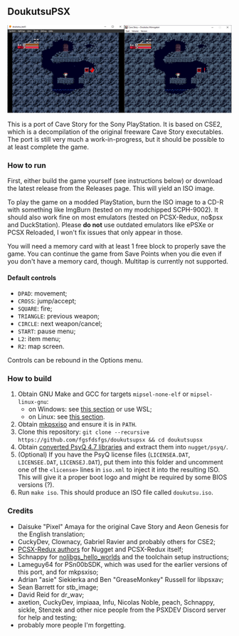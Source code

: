 ## DoukutsuPSX

![Screenshot](doc/screen.png)

This is a port of Cave Story for the Sony PlayStation.
It is based on CSE2, which is a decompilation of the original freeware Cave Story executables.
The port is still very much a work-in-progress, but it should be possible to at least complete the game.

### How to run

First, either build the game yourself (see instructions below) or download the latest release from the Releases page.
This will yield an ISO image.

To play the game on a modded PlayStation, burn the ISO image to a CD-R with something like ImgBurn (tested on my modchipped SCPH-9002).
It should also work fine on most emulators (tested on PCSX-Redux, no$psx and DuckStation).
Please **do not** use outdated emulators like ePSXe or PCSX Reloaded, I won't fix issues that only appear in those.

You will need a memory card with at least 1 free block to properly save the game. You can continue the game from
Save Points when you die even if you don't have a memory card, though. Multitap is currently not supported.

#### Default controls
* `DPAD`: movement;
* `CROSS`: jump/accept;
* `SQUARE`: fire;
* `TRIANGLE`: previous weapon;
* `CIRCLE`: next weapon/cancel;
* `START`: pause menu;
* `L2`: item menu;
* `R2`: map screen.

Controls can be rebound in the Options menu.

### How to build

1. Obtain GNU Make and GCC for targets `mipsel-none-elf` or `mipsel-linux-gnu`:
    * on Windows: see [this section](https://github.com/ABelliqueux/nolibgs_hello_worlds#mips-toolchain-setup) or use WSL;
    * on Linux: see [this section](https://github.com/ABelliqueux/nolibgs_hello_worlds#install-your-distributions-mips-toolchain).
2. Obtain [mkpsxiso](https://github.com/Lameguy64/mkpsxiso) and ensure it is in `PATH`.
3. Clone this repository: `git clone --recursive https://github.com/fgsfdsfgs/doukutsupsx && cd doukutsupsx`
4. Obtain [converted PsyQ 4.7 libraries](http://psx.arthus.net/sdk/Psy-Q/psyq-4.7-converted-full.7z) and extract them into `nugget/psyq/`.
5. (Optional) If you have the PsyQ license files (`LICENSEA.DAT`, `LICENSEE.DAT`, `LICENSEJ.DAT`), put them into this folder and uncomment
one of the `<license>` lines in `iso.xml` to inject it into the resulting ISO. This will give it a proper boot logo and might be required
by some BIOS versions (?).
6. Run `make iso`. This should produce an ISO file called `doukutsu.iso`.

### Credits

* Daisuke "Pixel" Amaya for the original Cave Story and Aeon Genesis for the English translation;
* CuckyDev, Clownacy, Gabriel Ravier and probably others for CSE2;
* [PCSX-Redux authors](https://github.com/grumpycoders/pcsx-redux/blob/main/AUTHORS) for Nugget and PCSX-Redux itself;
* Schnappy for [nolibgs_hello_worlds](https://github.com/ABelliqueux/nolibgs_hello_worlds) and the toolchain setup instructions;
* Lameguy64 for PSn00bSDK, which was used for the earlier versions of this port, and for mkpsxiso;
* Adrian "asie" Siekierka and Ben "GreaseMonkey" Russell for libpsxav;
* Sean Barrett for stb_image;
* David Reid for dr_wav;
* axetion, CuckyDev, impiaaa, Infu, Nicolas Noble, peach, Schnappy, sickle, Stenzek and other nice people from the PSXDEV Discord server
for help and testing;
* probably more people I'm forgetting.
